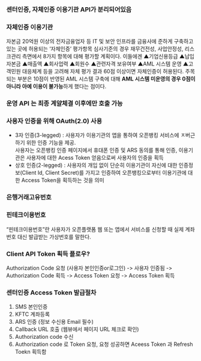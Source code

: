 ### 센터인증, 자체인증 이용기관 API가 분리되어있음

### 자체인증 이용기관
자본금 20억원 이상의 전자금융업자 등 IT 및 보안 인프라를 금융사에 준하게 구축하고 있는 곳에 허용되는 ‘자체인증’ 평가항목 심사기준의 경우 재무건전성, 사업안정성, 리스크관리 측면에서 8가지 항목에 대해 평가할 계획이다.
이들에겐 ▲기업신용등급 ▲납입자본금 ▲매출액 ▲회사업력 ▲회원수 ▲관련자격 보유여부 ▲AML 시스템 운영 ▲고객민원 대응체계 등을 고려해 자체 평가 결과 60점 이상이면 자체인증이 허용된다. 
주목되는 부분은 10점이 반영된 AML 시스템 구축에 대해 **AML 시스템 미운영의 경우 0점이 아니라 아예 이용이 불가능**하게 했다는 점이다. 

### 운영 API 는 최종 계얄체결 이후에만 호출 가능

### 사용자 인증을 위해 OAuth(2.0) 사용
- 3자 인증(3-legged) : 사용자가 이용기관의 앱을 통하여 오픈뱅킹 서비스에 ㅈ버근하기 위한 인증 기능을 제공.  
사용자는 오픈뱅킹 인증 페이지에서 휴대폰 인증 및 ARS 동의를 통해 인증, 이용기관은 사용자에 대한  Acess Token 얻음으로써 사용자의 인증을 획득
- 상호 인증(2-legged) : 사용자의 개입 없이 단순히 이용기관이 자신에 대한 인증정보(Client Id, Client Secret)를 가지고 인증하여 오픈뱅킹으로부터 이용기관에 대한 Access Token을 획득하는 것을 의미
 
### 은행거래고유번호


### 핀테크이용번호
“핀테크이용번호”란 사용자가 오픈플랫폼 웹 또는 앱에서 서비스를 신청할 때 실제 계좌번호 대신 발급받는 가상번호를 말한다.
 
### Client API Token 획득 플로우?
Authorization Code 요청 (사용자 본인인증or로그인) -> 사용자 인증됨 -> Authorization Code 획득 -> Access Token 요청 -> Access Token 획득

### 센터인증 Access Token 발급절차

1. SMS 본인인증
2. KFTC 계좌등록
3. ARS 인증 (정보 수신용 Email 필수)
4. Callback URL 호출 (웹뷰에서 페이지 URL 체크로 확인)
5. Authorization code 수신
6. Authorization code 로 Token 요청, 요청 성공하면 Aceess Token 과 Refresh Toekn 획득함
